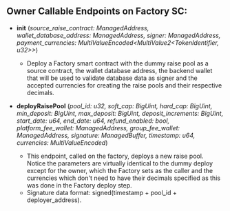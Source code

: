 ## Owner Callable Endpoints on Factory SC:

- **init** (_source_raise_contract: ManagedAddress, wallet_database_address: ManagedAddress, signer: ManagedAddress, payment_currencies: MultiValueEncoded<MultiValue2<TokenIdentifier, u32>>_)

  - Deploy a Factory smart contract with the dummy raise pool as a source contract, the wallet database address, the backend wallet that will be used to validate database data as signer and the accepted currencies for creating the raise pools and their respective decimals.

- **deployRaisePool** (_pool_id: u32, soft_cap: BigUint, hard_cap: BigUint, min_deposit: BigUint, max_deposit: BigUint, deposit_increments: BigUint, start_date: u64, end_date: u64, refund_enabled: bool, platform_fee_wallet: ManagedAddress, group_fee_wallet: ManagedAddress, signature: ManagedBuffer, timestamp: u64, currencies: MultiValueEncoded<TokenIdentifier>_)

  - This endpoint, called on the factory, deploys a new raise pool. Notice the parameters are virtually identical to the dummy deploy except for the owner, which the Factory sets as the caller and the currencies which don't need to have their decimals specified as this was done in the Factory deploy step.
  - Signature data format: signed(timestamp + pool_id + deployer_address).
